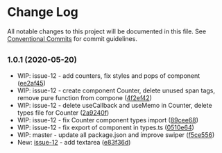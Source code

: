 # Change Log

All notable changes to this project will be documented in this file.
See [Conventional Commits](https://conventionalcommits.org) for commit guidelines.

## <small>1.0.1 (2020-05-20)</small>

* WIP: issue-12 - add counters, fix styles and pops of component ([ee2af45](https://github.com/vvysokiy/rhight/commit/ee2af45))
* WIP: issue-12 - create component Counter, delete unused span tags, remove pure function from compone ([4f2ef42](https://github.com/vvysokiy/rhight/commit/4f2ef42))
* WIP: issue-12 - delete useCallback and useMemo in Counter, delete types file for Counter ([2a9240f](https://github.com/vvysokiy/rhight/commit/2a9240f))
* WIP: issue-12 - fix Counter component types import ([89cee68](https://github.com/vvysokiy/rhight/commit/89cee68))
* WIP: issue-12 - fix export of component in types.ts ([0510e64](https://github.com/vvysokiy/rhight/commit/0510e64))
* WIP: master - update all package.json and improve swiper ([f5ce556](https://github.com/vvysokiy/rhight/commit/f5ce556))
* New: [issue-12](https://github.com/vvysokiy/rhight/issues/12) - add textarea ([e83f36d](https://github.com/vvysokiy/rhight/commit/e83f36d))
